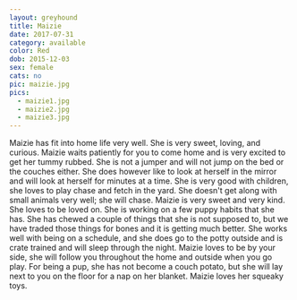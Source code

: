 ```yaml
---
layout: greyhound
title: Maizie
date: 2017-07-31
category: available
color: Red
dob: 2015-12-03
sex: female
cats: no
pic: maizie.jpg
pics:
  - maizie1.jpg
  - maizie2.jpg
  - maizie3.jpg
---
```


Maizie has fit into home life very well. She is very sweet, loving, and curious.
Maizie waits patiently for you to come home and is very excited to get her tummy rubbed.
She is not a jumper and will not jump on the bed or the couches either.
She does however like to look at herself in the mirror and will look at herself for minutes at a time.
She is very good with children, she loves to play chase and fetch in the yard.
She doesn't get along with small animals very well; she will chase.
Maizie is very sweet and very kind. She loves to be loved on.
She is working on a few puppy habits that she has.
She has chewed a couple of things that she is not supposed to, but we have traded those things for bones and it is getting much better.
She works well with being on a schedule, and she does go to the potty outside and is crate trained and will sleep through the night.
Maizie loves to be by your side, she will follow you throughout the home and outside when you go play.
For being a pup, she has not become a couch potato, but she will lay next to you on the floor for a nap on her blanket.
Maizie loves her squeaky toys.
